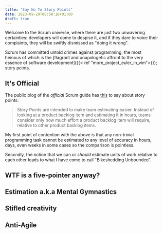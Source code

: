 ```yaml
---
title: "Say No To Story Points"
date: 2023-09-20T00:50:18+01:00
draft: true
---
```


Welcome to the Scrum universe, where there are just two unwavering certainties: developers will come to despise it, and if they dare to 
voice their complaints, they will be swiftly dismissed as "doing it wrong".

Scrum has committed untold crimes against programming; the most heinous of which is the
[flagrant and unapologetic affront to the very essence of software development]({{< ref "more_project_euler_in_vim">}}); story points.

## It's Official

The public blog of the _official_ Scrum guide has [this](https://www.scrum.org/resources/blog/why-do-we-use-story-points-estimating) to say about story points:

> Story Points are intended to make team estimating easier. Instead of looking at a product backlog item and estimating it in hours, teams consider only how much effort a product backlog item will require, relative to other product backlog items.

My first point of contention with the above is that any non-trivial programming task cannot be estimated to any level of accuracy in hours, days, even weeks in some cases so the comparison is pointless.

Secondly, the notion that we can or _should_ estimate units of work relative to each other leads to what I have come to call "Bikeshedding Unbounded".

## WTF is a five-pointer anyway?

## Estimation a.k.a Mental Gymnastics

## Stifled creativity

## Anti-Agile


